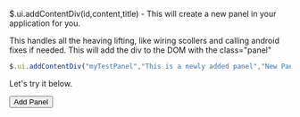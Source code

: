 $.ui.addContentDiv(id,content,title) - This will create a new panel in your application for you.

This handles all the heaving lifting, like wiring scollers and calling android fixes if needed.  This will add the div to the DOM with the class="panel"


```js
$.ui.addContentDiv("myTestPanel","This is a newly added panel","New Panel");
```


Let's try it below.


<script>
function addPanel(obj){
    if(obj.added)
        return $.ui.loadContent("#myTestPanel");
    else
        $.ui.addContentDiv("myTestPanel","This is a newly added panel","New Panel");
    obj.value="Load New Panel"
    obj.added=true;
}
</script>

<input type="button" value="Add Panel" onclick="addPanel(this)">